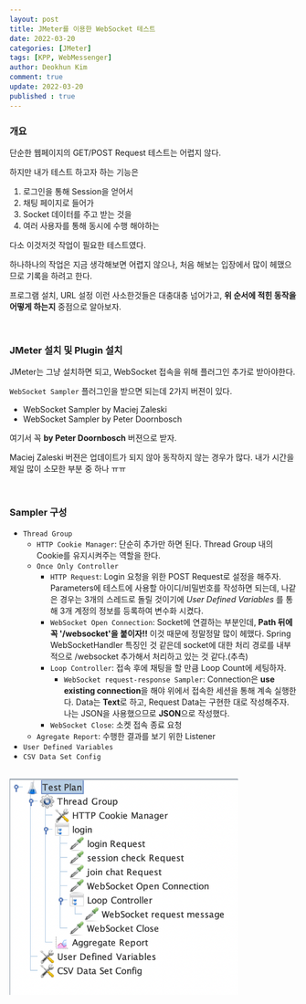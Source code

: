 ```yaml
---
layout: post
title: JMeter를 이용한 WebSocket 테스트
date: 2022-03-20
categories: [JMeter]
tags: [KPP, WebMessenger]
author: Deokhun Kim
comment: true
update: 2022-03-20
published : true
---
```


### 개요
단순한 웹페이지의 GET/POST Request 테스트는 어렵지 않다.

하지만 내가 테스트 하고자 하는 기능은
1. 로그인을 통해 Session을 얻어서
2. 채팅 페이지로 들어가
3. Socket 데이터를 주고 받는 것을
4. 여러 사용자를 통해 동시에 수행 해야하는

다소 이것저것 작업이 필요한 테스트였다.

하나하나의 작업은 지금 생각해보면 어렵지 않으나, 처음 해보는 입장에서 많이 헤맸으므로 기록을 하려고 한다.

프로그램 설치, URL 설정 이런 사소한것들은 대충대충 넘어가고, **위 순서에 적힌 동작을 어떻게 하는지** 중점으로 알아보자.

<br/>

### JMeter 설치 및 Plugin 설치

JMeter는 그냥 설치하면 되고, WebSocket 접속을 위해 플러그인 추가로 받아야한다.

`WebSocket Sampler` 플러그인을 받으면 되는데 2가지 버젼이 있다.
* WebSocket Sampler by Maciej Zaleski
* WebSocket Sampler by Peter Doornbosch

여기서 꼭 **by Peter Doornbosch** 버젼으로 받자.

Maciej Zaleski 버젼은 업데이트가 되지 않아 동작하지 않는 경우가 많다. 
내가 시간을 제일 많이 소모한 부분 중 하나 ㅠㅠ


<br/>

### Sampler 구성

* `Thread Group`
  * `HTTP Cookie Manager`: 단순히 추가만 하면 된다. Thread Group 내의 Cookie를 유지시켜주는 역할을 한다.
  * `Once Only Controller`
    * `HTTP Request`: Login 요청을 위한 POST Request로 설정을 해주자. Parameters에 테스트에 사용할 아이디/비밀번호를 작성하면 되는데, 
    나같은 경우는 3개의 스레드로 돌릴 것이기에 *User Defined Variables* 를 통해 3개 계정의 정보를 등록하여 변수화 시켰다.
    * `WebSocket Open Connection`: Socket에 연결하는 부분인데, **Path 뒤에 꼭 '/websocket'을 붙이자!!** 이것 때문에 정말정말 많이 헤맸다.
    Spring WebSocketHandler 특징인 것 같은데 socket에 대한 처리 경로를 내부적으로 /websocket 추가해서 처리하고 있는 것 같다.(추측)
    * `Loop Controller`: 접속 후에 채팅을 할 만큼 Loop Count에 세팅하자.
      * `WebSocket request-response Sampler`: Connection은 **use existing connection**을 해야 위에서 접속한 세션을 통해 계속 실행한다. 
      Data는 **Text**로 하고, Request Data는 구현한 대로 작성해주자. 나는 JSON을 사용했으므로 **JSON**으로 작성했다.
    * `WebSocket Close`: 소켓 접속 종료 요청
  * `Agregate Report`: 수행한 결과를 보기 위한 Listener
* `User Defined Variables`
* `CSV Data Set Config`


<br/>


<img src="/assets/postimg/2022_03/testplan.png" width="400px"/>


